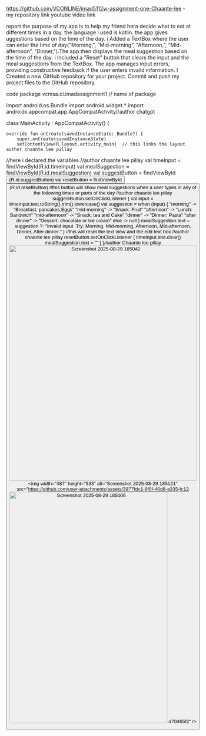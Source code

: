 https://github.com/VCONLINE/imad5112w-assignment-one-Chaante-lee - my repository link
youtube video link


report 
the purpose of my app is to help my friend hera decide what to eat at different times in a day. the language i used is kotlin. the app gives uggestions based on the time of the day.
i Added a TextBox where the user can enter the time of day("Morning,", “Mid-morning”, "Afternoon,", “Mid-afternoon”, "Dinner,").The app then displays the meal suggestion based on the time
of the day. i Included a "Reset" button that clears the input and the meal suggestions from the TextBox. The app manages input errors, providing constructive feedback if the user enters
invalid information. I Created a new GitHub repository for your project. Commit and push my project files to the GitHub repository.


code
package vcmsa.ci.imadassignment1  // name of package

import android.os.Bundle
import android.widget.*
import androidx.appcompat.app.AppCompatActivity//author chatgpt

class MainActivity : AppCompatActivity() {

    override fun onCreate(savedInstanceState: Bundle?) {
        super.onCreate(savedInstanceState)
        setContentView(R.layout.activity_main)  // this links the layout author chaante lee pillay
//here i declared the variables
        //author chaante lee pillay
        val timeInput = findViewById<EditText>(R.id.timeInput)
        val mealSuggestion = findViewById<TextView>(R.id.mealSuggestion)
        val suggestButton = findViewById<Button>(R.id.suggestButton)
        val resetButton = findViewById<Button>(R.id.resetButton)
//this button will show meal suggestions when a user types in any of the following times or parts of the day
//author chaante lee pillay
        suggestButton.setOnClickListener {
            val input = timeInput.text.toString().trim().lowercase()
            val suggestion = when (input) {
                "morning" -> "Breakfast: pancakes,Eggs"
                "mid-morning" -> "Snack: Fruit"
                "afternoon" -> "Lunch: Sandwich"
                "mid-afternoon" -> "Snack: tea and Cake"
                "dinner" -> "Dinner: Pasta"
                "after dinner" -> "Dessert: chocolate or Ice cream"
                else -> null
            }
            mealSuggestion.text = suggestion ?: "Invalid input. Try: Morning, Mid-morning, Afternoon, Mid-afternoon, Dinner, After dinner."
        }
//this will reset the text view and the edit text box
 //author chaante lee pillay
        resetButton.setOnClickListener {
            timeInput.text.clear()
            mealSuggestion.text = ""
        }
    }//author Chaante lee pillay 
    <img width="510" height="639" alt="Screenshot 2025-08-29 185042" src="https://github.com/user-attachments/assets/4097bd5c-30d0-4ef7-98a4-ff9439c67722" />
    <img width="487" height="633" alt="Screenshot 2025-08-29 185121" src="https://github.com/user-attachments/assets/3977fdc1-8f6f-46d8-a335-fc12<img width="429" height="628" alt="Screenshot 2025-08-29 185006" src="https://github.com/user-attachments/assets/30b7c1ad-953c-48e6-9f9e-f0d09dedf591" />
d70465f2" />
    


    
